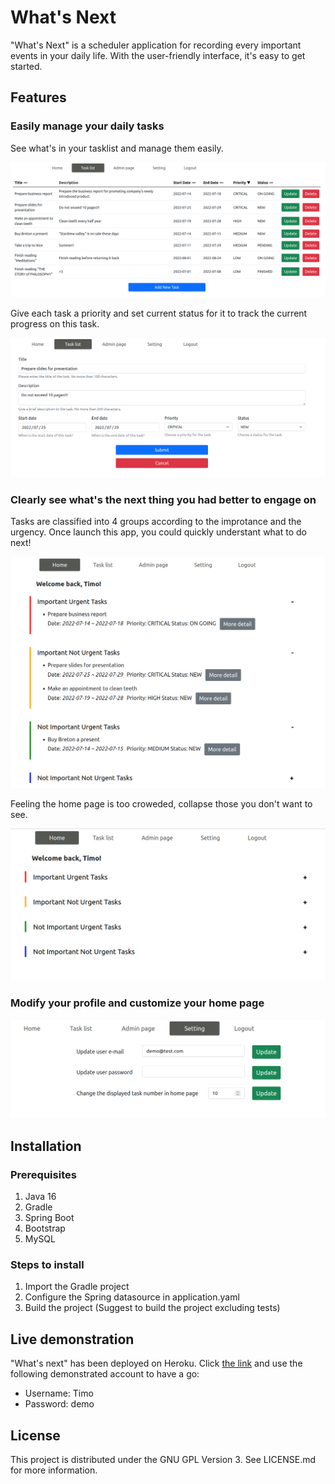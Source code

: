 # What's Next

"What's Next" is a scheduler application for recording every important events in your daily life. With the user-friendly interface, it's easy to get started. 

## Features

### Easily manage your daily tasks

See what's in your tasklist and manage them easily.

![tasklist-page-1](whats_next_screenshot/tasklist-page-1.png)

Give each task a priority and set current status for it to track the current progress on this task.

![create-task-1](whats_next_screenshot/create-task-1.png)

### Clearly see what's the next thing you had better to engage on

Tasks are classified into 4 groups according to the improtance and the urgency. Once launch this app, you could quickly understant what to do next!

![home-page-2](whats_next_screenshot/home-page-2.png)

Feeling the home page is too croweded, collapse those you don't want to see.

![home-page-1](whats_next_screenshot/home-page-1.png)

### Modify your profile and customize your home page

![setting-page-1](whats_next_screenshot/setting-page-1.png)

## Installation

### Prerequisites

1. Java 16
2. Gradle
3. Spring Boot
4. Bootstrap
5. MySQL

### Steps to install

1. Import the Gradle project
2. Configure the Spring datasource in application.yaml
3. Build the project (Suggest to build the project excluding tests)

## Live demonstration

"What's next" has been deployed on Heroku. Click [the link](https://whats-next-demo.herokuapp.com) and use the following demonstrated account to have a go:

- Username: Timo
- Password: demo

## License

This project is distributed under the GNU GPL Version 3. See LICENSE.md for more information.
